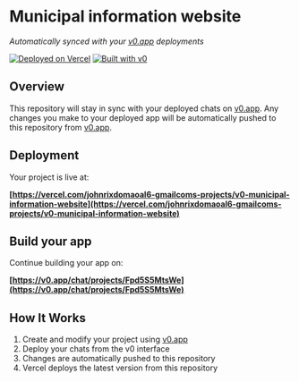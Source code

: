 # Municipal information website

*Automatically synced with your [v0.app](https://v0.app) deployments*

[![Deployed on Vercel](https://img.shields.io/badge/Deployed%20on-Vercel-black?style=for-the-badge&logo=vercel)](https://vercel.com/johnrixdomaoal6-gmailcoms-projects/v0-municipal-information-website)
[![Built with v0](https://img.shields.io/badge/Built%20with-v0.app-black?style=for-the-badge)](https://v0.app/chat/projects/Fpd5S5MtsWe)

## Overview

This repository will stay in sync with your deployed chats on [v0.app](https://v0.app).
Any changes you make to your deployed app will be automatically pushed to this repository from [v0.app](https://v0.app).

## Deployment

Your project is live at:

**[https://vercel.com/johnrixdomaoal6-gmailcoms-projects/v0-municipal-information-website](https://vercel.com/johnrixdomaoal6-gmailcoms-projects/v0-municipal-information-website)**

## Build your app

Continue building your app on:

**[https://v0.app/chat/projects/Fpd5S5MtsWe](https://v0.app/chat/projects/Fpd5S5MtsWe)**

## How It Works

1. Create and modify your project using [v0.app](https://v0.app)
2. Deploy your chats from the v0 interface
3. Changes are automatically pushed to this repository
4. Vercel deploys the latest version from this repository
